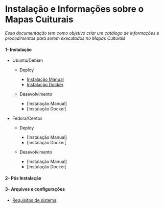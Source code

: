 # Instalação e Informações sobre o Mapas Cuiturais

_Essa documentação tem como objetivo criar um catálogo de informações e procedimentos para serem executados no Mapas Culturais_

#### 1- Instalação

* Ubuntu/Debian

    * Deploy
        * [Instalação Manual](https://github.com/edsongs/instal-mapas/tree/master/draft/Deploy/Instala%C3%A7%C3%A3o%20Manual%20Ubuntu%2018.04%20e%2020.04)
        * [Instalação Docker](https://github.com/edsongs/instal-mapas/tree/master/draft/Deploy/Instala%C3%A7%C3%A3o%20Docker%20Ubuntu%2018.04%20e%2020.04)

    * Desevolvimento
        * [Instalação Manual]
        * [Instalação Docker]

* Fedora/Centos

    * Deploy
        * [Instalação Manual]
        * [Instalação Docker]

    * Desevolvimento
        * [Instalação Manual]
        * [Instalação Docker]

#### 2- Pós Instalação

#### 3- Arquivos e configurações

* [Requisitos de sistema](https://github.com/edsongs/instal-mapas/tree/master/draft/Requisitos%20m%C3%ADnimos)